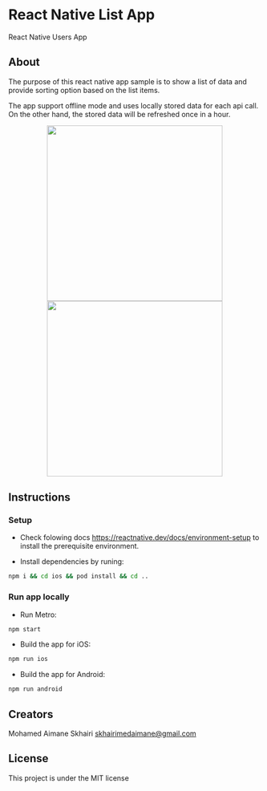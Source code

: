 # React Native List App

React Native Users App

## About

The purpose of this react native app sample is to show a list of data and provide sorting option based on the list items.

The app support offline mode and uses locally stored data for each api call. On the other hand, the stored data will be refreshed once in a hour.

<div align="center">
  <img src="./screenshots/Screenshots_01.png" width="350" />
  <img src="./screenshots/Screenshots_02.png" width="350" />
</div>

## Instructions

### Setup

- Check folowing docs https://reactnative.dev/docs/environment-setup to install the prerequisite environment.

- Install dependencies by runing:

```bash
npm i && cd ios && pod install && cd ..
```

### Run app locally

- Run Metro:

```bash
npm start
```

- Build the app for iOS:

```bash
npm run ios
```

- Build the app for Android:

```bash
npm run android
```

## Creators

Mohamed Aimane Skhairi
skhairimedaimane@gmail.com

## License

This project is under the MIT license

